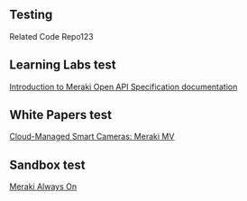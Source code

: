 
## Testing
Related Code Repo123

## Learning Labs test
[Introduction to Meraki Open API Specification documentation](https://developer.cisco.com/learning/labs/collab-webex-apps/)

## White Papers test
[Cloud-Managed Smart Cameras: Meraki MV](https://developer.cisco.com/learning/labs/collab-webex-apps/)

## Sandbox test
[Meraki Always On](https://devnetsandbox.cisco.com/RM/Topology)


